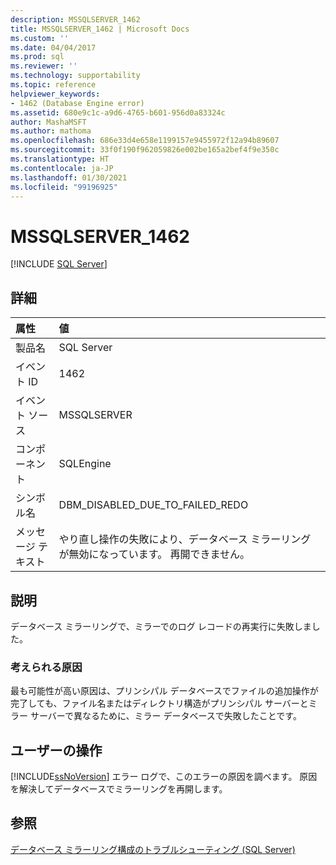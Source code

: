 ```yaml
---
description: MSSQLSERVER_1462
title: MSSQLSERVER_1462 | Microsoft Docs
ms.custom: ''
ms.date: 04/04/2017
ms.prod: sql
ms.reviewer: ''
ms.technology: supportability
ms.topic: reference
helpviewer_keywords:
- 1462 (Database Engine error)
ms.assetid: 680e9c1c-a9d6-4765-b601-956d0a83324c
author: MashaMSFT
ms.author: mathoma
ms.openlocfilehash: 686e33d4e658e1199157e9455972f12a94b89607
ms.sourcegitcommit: 33f0f190f962059826e002be165a2bef4f9e350c
ms.translationtype: HT
ms.contentlocale: ja-JP
ms.lasthandoff: 01/30/2021
ms.locfileid: "99196925"
---
```

# <a name="mssqlserver_1462"></a>MSSQLSERVER_1462
 [!INCLUDE [SQL Server](../../includes/applies-to-version/sqlserver.md)]
  
## <a name="details"></a>詳細  
  
| 属性 | 値 |  
| :-------- | :---- |  
|製品名|SQL Server|  
|イベント ID|1462|  
|イベント ソース|MSSQLSERVER|  
|コンポーネント|SQLEngine|  
|シンボル名|DBM_DISABLED_DUE_TO_FAILED_REDO|  
|メッセージ テキスト|やり直し操作の失敗により、データベース ミラーリングが無効になっています。 再開できません。|  
  
## <a name="explanation"></a>説明  
データベース ミラーリングで、ミラーでのログ レコードの再実行に失敗しました。  
  
### <a name="possible-causes"></a>考えられる原因  
最も可能性が高い原因は、プリンシパル データベースでファイルの追加操作が完了しても、ファイル名またはディレクトリ構造がプリンシパル サーバーとミラー サーバーで異なるために、ミラー データベースで失敗したことです。  
  
## <a name="user-action"></a>ユーザーの操作  
[!INCLUDE[ssNoVersion](../../includes/ssnoversion-md.md)] エラー ログで、このエラーの原因を調べます。 原因を解決してデータベースでミラーリングを再開します。  
  
## <a name="see-also"></a>参照  
[データベース ミラーリング構成のトラブルシューティング &#40;SQL Server&#41;](~/database-engine/database-mirroring/troubleshoot-database-mirroring-configuration-sql-server.md)  
  
